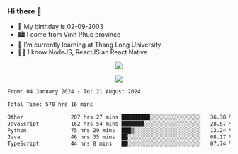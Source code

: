 ### Hi there 👋
- 🎂 My birthday is 02-09-2003
- 🏙️ I come from Vinh Phuc province
- 🌱 I’m currently learning at Thang Long University
- 🧑‍💻 I know NodeJS, ReactJS an React Native
<p align="center"><img src="https://github-readme-stats.vercel.app/api?username=tmquang0209&show_icons=true&theme=gradient"></p>
<p align="center"><img src="https://github-readme-stats.vercel.app/api/top-langs/?username=tmquang0209&hide=scss,css&langs_count=10"></p>
<!--START_SECTION:waka-->

```txt
From: 04 January 2024 - To: 21 August 2024

Total Time: 570 hrs 16 mins

Other               207 hrs 27 mins █████████░░░░░░░░░░░░░░░░   36.38 %
JavaScript          162 hrs 54 mins ███████░░░░░░░░░░░░░░░░░░   28.57 %
Python              75 hrs 29 mins  ███▒░░░░░░░░░░░░░░░░░░░░░   13.24 %
Java                46 hrs 35 mins  ██░░░░░░░░░░░░░░░░░░░░░░░   08.17 %
TypeScript          44 hrs 8 mins   ██░░░░░░░░░░░░░░░░░░░░░░░   07.74 %
```

<!--END_SECTION:waka-->
